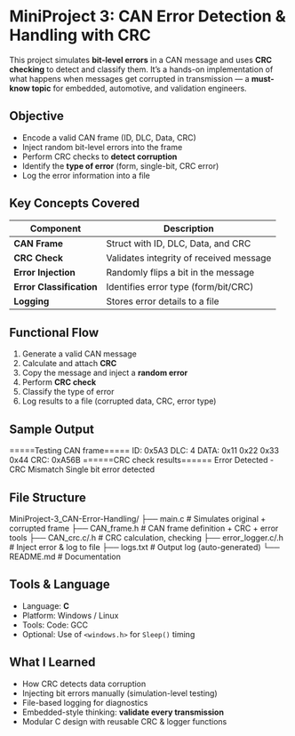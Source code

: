 # MiniProject 3: CAN Error Detection & Handling with CRC

This project simulates **bit-level errors** in a CAN message and uses **CRC checking** to detect and classify them. It’s a hands-on implementation of what happens when messages get corrupted in transmission — a **must-know topic** for embedded, automotive, and validation engineers.

## Objective
- Encode a valid CAN frame (ID, DLC, Data, CRC)
- Inject random bit-level errors into the frame
- Perform CRC checks to **detect corruption**
- Identify the **type of error** (form, single-bit, CRC error)
- Log the error information into a file

## Key Concepts Covered

| Component       | Description                                    |
|----------------|-----------------------------------------------  |
| **CAN Frame**  | Struct with ID, DLC, Data, and CRC              |
| **CRC Check**  | Validates integrity of received message         |
| **Error Injection** | Randomly flips a bit in the message        |
| **Error Classification** | Identifies error type (form/bit/CRC)  |
| **Logging**      | Stores error details to a file                |

## Functional Flow
1. Generate a valid CAN message
2. Calculate and attach **CRC**
3. Copy the message and inject a **random error**
4. Perform **CRC check**
5. Classify the type of error
6. Log results to a file (corrupted data, CRC, error type)

## Sample Output
=====Testing CAN frame===== ID: 0x5A3 DLC: 4 DATA: 0x11 0x22 0x33 0x44 CRC: 0xA56B
======CRC check results====== Error Detected - CRC Mismatch Single bit error detected

## File Structure
MiniProject-3_CAN-Error-Handling/ 
├── main.c # Simulates original + corrupted frame 
├── CAN_frame.h # CAN frame definition + CRC + error tools 
├── CAN_crc.c/.h # CRC calculation, checking 
├── error_logger.c/.h # Inject error & log to file 
├── logs.txt # Output log (auto-generated) 
└── README.md # Documentation

## Tools & Language
- Language: **C**
- Platform: Windows / Linux
- Tools: Code: GCC
- Optional: Use of `<windows.h>` for `Sleep()` timing

## What I Learned
- How CRC detects data corruption
- Injecting bit errors manually (simulation-level testing)
- File-based logging for diagnostics
- Embedded-style thinking: **validate every transmission**
- Modular C design with reusable CRC & logger functions

